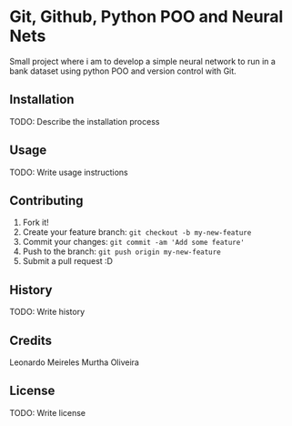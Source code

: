 # Git, Github, Python POO and Neural Nets

Small project where i am to develop a simple neural network to run in a bank dataset using python POO and version control with Git.

## Installation

TODO: Describe the installation process

## Usage

TODO: Write usage instructions

## Contributing

1. Fork it!
2. Create your feature branch: `git checkout -b my-new-feature`
3. Commit your changes: `git commit -am 'Add some feature'`
4. Push to the branch: `git push origin my-new-feature`
5. Submit a pull request :D

## History

TODO: Write history

## Credits

Leonardo Meireles Murtha Oliveira

## License

TODO: Write license
